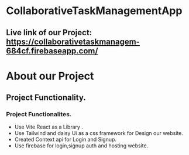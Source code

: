 #  CollaborativeTaskManagementApp


## Live link of our Project: https://collaborativetaskmanagem-684cf.firebaseapp.com/

# About our Project

## Project Functionality.

### Project Functionalites.

- Use Vite React as a Library .
- Use Tailwind and daisy Ui as a css framework for Design our website.
- Created Context api for  Login and Signup.
- Use firebase for login,signup auth and hosting website.

